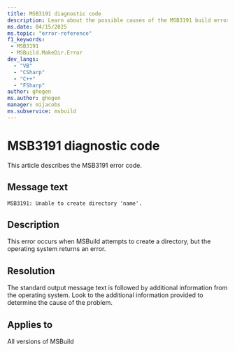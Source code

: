 ```yaml
---
title: MSB3191 diagnostic code
description: Learn about the possible causes of the MSB3191 build error and get troubleshooting tips.
ms.date: 04/15/2025
ms.topic: "error-reference"
f1_keywords:
 - MSB3191
 - MSBuild.MakeDir.Error
dev_langs:
  - "VB"
  - "CSharp"
  - "C++"
  - "FSharp"
author: ghogen
ms.author: ghogen
manager: mijacobs
ms.subservice: msbuild
---
```

# MSB3191 diagnostic code

<!-- :::ErrorDefinitionDescription::: -->
<!-- :::editable-content name="introDescription"::: -->
This article describes the MSB3191 error code.
<!-- :::editable-content-end::: -->

## Message text

`MSB3191: Unable to create directory 'name'.`

## Description

This error occurs when MSBuild attempts to create a directory, but the operating system returns an error.

## Resolution

The standard output message text is followed by additional information from the operating system. Look to the additional information provided to determine the cause of the problem.

## Applies to

All versions of MSBuild
